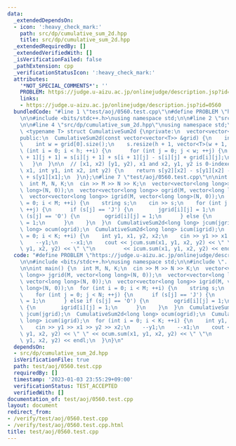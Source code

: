 ```yaml
---
data:
  _extendedDependsOn:
  - icon: ':heavy_check_mark:'
    path: src/dp/cumulative_sum_2d.hpp
    title: src/dp/cumulative_sum_2d.hpp
  _extendedRequiredBy: []
  _extendedVerifiedWith: []
  _isVerificationFailed: false
  _pathExtension: cpp
  _verificationStatusIcon: ':heavy_check_mark:'
  attributes:
    '*NOT_SPECIAL_COMMENTS*': ''
    PROBLEM: https://judge.u-aizu.ac.jp/onlinejudge/description.jsp?id=0560
    links:
    - https://judge.u-aizu.ac.jp/onlinejudge/description.jsp?id=0560
  bundledCode: "#line 1 \"test/aoj/0560.test.cpp\"\n#define PROBLEM \"https://judge.u-aizu.ac.jp/onlinejudge/description.jsp?id=0560\"\
    \n\n#include <bits/stdc++.h>\nusing namespace std;\n\n#line 2 \"src/dp/cumulative_sum_2d.hpp\"\
    \n\n#line 4 \"src/dp/cumulative_sum_2d.hpp\"\nusing namespace std;\n\ntemplate\
    \ <typename T> struct CumulativeSum2d {\nprivate:\n  vector<vector<T>> s;\n\n\
    public:\n  CumulativeSum2d(const vector<vector<T>> &grid) {\n    int h = grid.size();\n\
    \    int w = grid[0].size();\n    s.resize(h + 1, vector<T>(w + 1, 0));\n    for\
    \ (int i = 0; i < h; ++i) {\n      for (int j = 0; j < w; ++j) {\n        s[i\
    \ + 1][j + 1] = s[i][j + 1] + s[i + 1][j] - s[i][j] + grid[i][j];\n      }\n \
    \   }\n  }\n\n  // [x1, x2) [y1, y2), x1 and x2, y1, y2 is 0-indexed.\n  T sum(int\
    \ x1, int y1, int x2, int y2) {\n    return s[y2][x2] - s[y1][x2] - s[y2][x1]\
    \ + s[y1][x1];\n  }\n};\n#line 7 \"test/aoj/0560.test.cpp\"\n\nint main() {\n\
    \  int M, N, K;\n  cin >> M >> N >> K;\n  vector<vector<long long>> jgrid(M, vector<long\
    \ long>(N, 0));\n  vector<vector<long long>> ogrid(M, vector<long long>(N, 0));\n\
    \  vector<vector<long long>> igrid(M, vector<long long>(N, 0));\n  for (int i\
    \ = 0; i < M; ++i) {\n    string s;\n    cin >> s;\n    for (int j = 0; j < N;\
    \ ++j) {\n      if (s[j] == 'J') {\n        jgrid[i][j] = 1;\n      } else if\
    \ (s[j] == 'O') {\n        ogrid[i][j] = 1;\n      } else {\n        igrid[i][j]\
    \ = 1;\n      }\n    }\n  }\n  CumulativeSum2d<long long> jcum(jgrid);\n  CumulativeSum2d<long\
    \ long> ocum(ogrid);\n  CumulativeSum2d<long long> icum(igrid);\n  for (int i\
    \ = 0; i < K; ++i) {\n    int y1, x1, y2, x2;\n    cin >> y1 >> x1 >> y2 >> x2;\n\
    \    --y1;\n    --x1;\n    cout << jcum.sum(x1, y1, x2, y2) << \" \" << ocum.sum(x1,\
    \ y1, x2, y2) << \" \"\n         << icum.sum(x1, y1, x2, y2) << endl;\n  }\n}\n"
  code: "#define PROBLEM \"https://judge.u-aizu.ac.jp/onlinejudge/description.jsp?id=0560\"\
    \n\n#include <bits/stdc++.h>\nusing namespace std;\n\n#include \"../../src/dp/cumulative_sum_2d.hpp\"\
    \n\nint main() {\n  int M, N, K;\n  cin >> M >> N >> K;\n  vector<vector<long\
    \ long>> jgrid(M, vector<long long>(N, 0));\n  vector<vector<long long>> ogrid(M,\
    \ vector<long long>(N, 0));\n  vector<vector<long long>> igrid(M, vector<long\
    \ long>(N, 0));\n  for (int i = 0; i < M; ++i) {\n    string s;\n    cin >> s;\n\
    \    for (int j = 0; j < N; ++j) {\n      if (s[j] == 'J') {\n        jgrid[i][j]\
    \ = 1;\n      } else if (s[j] == 'O') {\n        ogrid[i][j] = 1;\n      } else\
    \ {\n        igrid[i][j] = 1;\n      }\n    }\n  }\n  CumulativeSum2d<long long>\
    \ jcum(jgrid);\n  CumulativeSum2d<long long> ocum(ogrid);\n  CumulativeSum2d<long\
    \ long> icum(igrid);\n  for (int i = 0; i < K; ++i) {\n    int y1, x1, y2, x2;\n\
    \    cin >> y1 >> x1 >> y2 >> x2;\n    --y1;\n    --x1;\n    cout << jcum.sum(x1,\
    \ y1, x2, y2) << \" \" << ocum.sum(x1, y1, x2, y2) << \" \"\n         << icum.sum(x1,\
    \ y1, x2, y2) << endl;\n  }\n}\n"
  dependsOn:
  - src/dp/cumulative_sum_2d.hpp
  isVerificationFile: true
  path: test/aoj/0560.test.cpp
  requiredBy: []
  timestamp: '2023-01-03 23:55:29+09:00'
  verificationStatus: TEST_ACCEPTED
  verifiedWith: []
documentation_of: test/aoj/0560.test.cpp
layout: document
redirect_from:
- /verify/test/aoj/0560.test.cpp
- /verify/test/aoj/0560.test.cpp.html
title: test/aoj/0560.test.cpp
---
```

